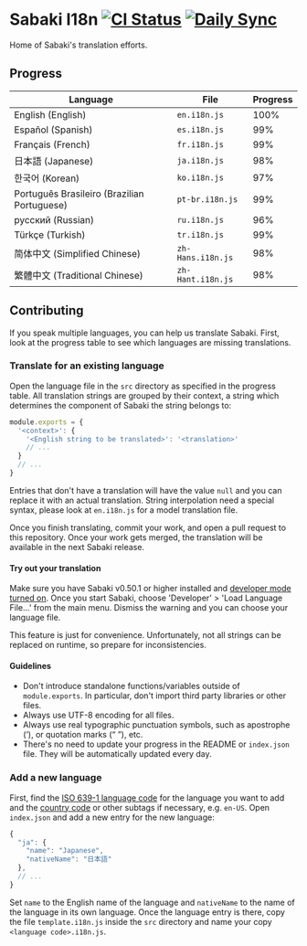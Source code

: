 # Sabaki I18n [![CI Status](https://github.com/SabakiHQ/sabaki-i18n/workflows/CI/badge.svg?branch=master&event=push)](https://github.com/SabakiHQ/sabaki-i18n/actions) [![Daily Sync](https://github.com/SabakiHQ/sabaki-i18n/workflows/Daily%20Sync/badge.svg?branch=master)](https://github.com/SabakiHQ/sabaki-i18n/actions)

Home of Sabaki's translation efforts.

## Progress

<!-- begin-progress-table -->

| Language                                    | File              | Progress |
| ------------------------------------------- | ----------------- | -------- |
| English (English)                           | `en.i18n.js`      | 100%     |
| Español (Spanish)                           | `es.i18n.js`      | 99%      |
| Français (French)                           | `fr.i18n.js`      | 99%      |
| 日本語 (Japanese)                           | `ja.i18n.js`      | 98%      |
| 한국어 (Korean)                             | `ko.i18n.js`      | 97%      |
| Português Brasileiro (Brazilian Portuguese) | `pt-br.i18n.js`   | 99%      |
| русский (Russian)                           | `ru.i18n.js`      | 96%      |
| Türkçe (Turkish)                            | `tr.i18n.js`      | 99%      |
| 简体中文 (Simplified Chinese)               | `zh-Hans.i18n.js` | 98%      |
| 繁體中文 (Traditional Chinese)              | `zh-Hant.i18n.js` | 98%      |

<!-- end-progress-table -->

## Contributing

If you speak multiple languages, you can help us translate Sabaki. First, look
at the progress table to see which languages are missing translations.

### Translate for an existing language

Open the language file in the `src` directory as specified in the progress
table. All translation strings are grouped by their context, a string which
determines the component of Sabaki the string belongs to:

```js
module.exports = {
  '<context>': {
    '<English string to be translated>': '<translation>'
    // ...
  }
  // ...
}
```

Entries that don't have a translation will have the value `null` and you can
replace it with an actual translation. String interpolation need a special
syntax, please look at `en.i18n.js` for a model translation file.

Once you finish translating, commit your work, and open a pull request to this
repository. Once your work gets merged, the translation will be available in the
next Sabaki release.

#### Try out your translation

Make sure you have Sabaki v0.50.1 or higher installed and
[developer mode turned on](https://github.com/SabakiHQ/Sabaki/blob/master/docs/guides/debugging.md).
Once you start Sabaki, choose 'Developer' > 'Load Language File…' from the main
menu. Dismiss the warning and you can choose your language file.

This feature is just for convenience. Unfortunately, not all strings can be
replaced on runtime, so prepare for inconsistencies.

#### Guidelines

- Don't introduce standalone functions/variables outside of `module.exports`. In
  particular, don't import third party libraries or other files.
- Always use UTF-8 encoding for all files.
- Always use real typographic punctuation symbols, such as apostrophe (’), or
  quotation marks (“ ”), etc.
- There's no need to update your progress in the README or `index.json` file.
  They will be automatically updated every day.

### Add a new language

First, find the
[ISO 639-1 language code](https://en.wikipedia.org/wiki/List_of_ISO_639-1_codes)
for the language you want to add and the
[country code](https://en.wikipedia.org/wiki/List_of_ISO_3166_country_codes) or
other subtags if necessary, e.g. `en-US`. Open `index.json` and add a new entry
for the new language:

```js
{
  "ja": {
    "name": "Japanese",
    "nativeName": "日本語"
  },
  // ...
}
```

Set `name` to the English name of the language and `nativeName` to the name of
the language in its own language. Once the language entry is there, copy the
file `template.i18n.js` inside the `src` directory and name your copy
`<language code>.i18n.js`.
